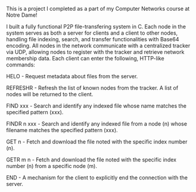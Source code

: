 This is a project I completed as a part of my Computer Networks course at Notre Dame!


I built a fully functional P2P file-transfering system in C. Each node in the system serves as both a server for clients and a client to other nodes, handling file indexing, search, and transfer functionalities with Base64 encoding. All nodes in the network communicate with a centralized tracker via UDP, allowing nodes to register with the tracker and retrieve network membership data. Each client can enter the following, HTTP-like commands:


HELO - Request metadata about files from the server. 

REFRESHR - Refresh the list of known nodes from the tracker. A list of nodes will be returned to the client. 

FIND xxx - Search and identify any indexed file whose name matches the specified pattern (xxx). 

FINDR n xxx - Search and identify any indexed file from a node (n) whose filename matches the specified pattern (xxx). 

GET n - Fetch and download the file noted with the specific index number (n).

GETR m n - Fetch and download the file noted with the specific index number (n) from a specific node (m).

END - A mechanism for the client to explicitly end the connection with the server.


